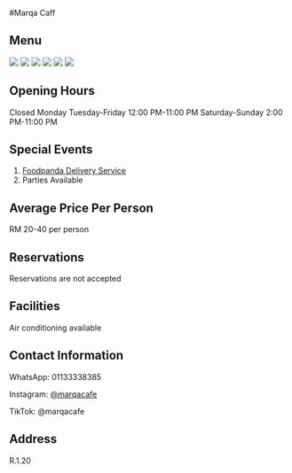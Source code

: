 #Marqa Caff

## Menu

<div class="image-slide">
  <img src="https://img.xmummap.com/1_marqacaff_menu1.jpg" /> 
  <img src="https://img.xmummap.com/1_marqacaff_menu2.jpg" /> 
  <img src="https://img.xmummap.com/1_marqacaff_menu3.jpg" /> 
  <img src="https://img.xmummap.com/1_marqacaff_menu4.jpg" /> 
  <img src="https://img.xmummap.com/1_marqacaff_menu5.jpg" /> 
  <img src="https://img.xmummap.com/1_marqacaff_menu6.jpg" />
</div>

## Opening Hours

Closed Monday
Tuesday-Friday 12:00 PM-11:00 PM
Saturday-Sunday 2:00 PM-11:00 PM

## Special Events

1. [Foodpanda Delivery Service](https://www.foodpanda.my/restaurant/b7pd/marqa-cafe-sunsuria-city?utm_campaign=google_reserve_place_order_action_CH-SEO_)
2. Parties Available

## Average Price Per Person

RM 20-40 per person

## Reservations

Reservations are not accepted

## Facilities

Air conditioning available

## Contact Information

WhatsApp: 01133338385

Instagram: [@marqacafe](http://instagram.com/marqacafe)

TikTok: @marqacafe

## Address

R.1.20